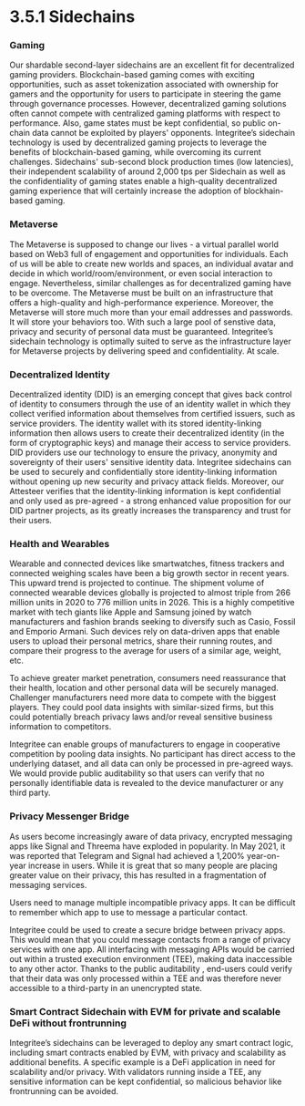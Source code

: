 # 3.5.1 Sidechains

### **Gaming**

Our shardable second-layer sidechains are an excellent fit for decentralized gaming providers. Blockchain-based gaming comes with exciting opportunities, such as asset tokenization associated with ownership for gamers and the opportunity for users to participate in steering the game through governance processes. However, decentralized gaming solutions often cannot compete with centralized gaming platforms with respect to performance. Also, game states must be kept confidential, so public on-chain data cannot be exploited by players' opponents. Integritee’s sidechain technology is used by decentralized gaming projects to leverage the benefits of blockchain-based gaming, while overcoming its current challenges. Sidechains' sub-second block production times (low latencies), their independent scalability of around 2,000 tps per Sidechain as well as the confidentiality of gaming states enable a high-quality decentralized gaming experience that will certainly increase the adoption of blockhain-based gaming.

### **Metaverse**

The Metaverse is supposed to change our lives - a virtual parallel world based on Web3 full of engagement and opportunities for individuals. Each of us will be able to create new worlds and spaces, an individual avatar and decide in which world/room/environment, or even social interaction to engage. Nevertheless, similar challenges as for decentralized gaming have to be overcome. The Metaverse must be built on an infrastructure that offers a high-quality and high-performance experience. Moreover, the Metaverse will store much more than your email addresses and passwords. It will store your behaviors too. With such a large pool of senstive data, privacy and security of personal data must be guaranteed. Integritee’s sidechain technology is optimally suited to serve as the infrastructure layer for Metaverse projects by delivering speed and confidentiality. At scale.

### **Decentralized** **Identity**

Decentralized identity (DID) is an emerging concept that gives back control of identity to consumers through the use of an identity wallet in which they collect verified information about themselves from certified issuers, such as service providers. The identity wallet with its stored identity-linking information then allows users to create their decentralized identity (in the form of cryptographic keys) and manage their access to service providers. DID providers use our technology to ensure the privacy, anonymity and sovereignty of their users' sensitive identity data. Integritee sidechains can be used to securely and confidentially store identity-linking information without opening up new security and privacy attack fields. Moreover, our Attesteer verifies that the identity-linking information is kept confidential and only used as pre-agreed - a strong enhanced value proposition for our DID partner projects, as its greatly increases the transparency and trust for their users.

### **Health and Wearables**

Wearable and connected devices like smartwatches, fitness trackers and connected weighing scales have been a big growth sector in recent years. This upward trend is projected to continue. The shipment volume of connected wearable devices globally is projected to almost triple from 266 million units in 2020 to 776 million units in 2026. This is a highly competitive market with tech giants like Apple and Samsung joined by watch manufacturers and fashion brands seeking to diversify such as Casio, Fossil and Emporio Armani. Such devices rely on data-driven apps that enable users to upload their personal metrics, share their running routes, and compare their progress to the average for users of a similar age, weight, etc.

To achieve greater market penetration, consumers need reassurance that their health, location and other personal data will be securely managed. Challenger manufacturers need more data to compete with the biggest players. They could pool data insights with similar-sized firms, but this could potentially breach privacy laws and/or reveal sensitive business information to competitors.

Integritee can enable groups of manufacturers to engage in cooperative competition by pooling data insights. No participant has direct access to the underlying dataset, and all data can only be processed in pre-agreed ways. We would provide public auditability so that users can verify that no personally identifiable data is revealed to the device manufacturer or any third party.

### **Privacy Messenger Bridge**

As users become increasingly aware of data privacy, encrypted messaging apps like Signal and Threema have exploded in popularity. In May 2021, it was reported that Telegram and Signal had achieved a 1,200% year-on-year increase in users. While it is great that so many people are placing greater value on their privacy, this has resulted in a fragmentation of messaging services.

Users need to manage multiple incompatible privacy apps. It can be difficult to remember which app to use to message a particular contact.

Integritee could be used to create a secure bridge between privacy apps. This would mean that you could message contacts from a range of privacy services with one app. All interfacing with messaging APIs would be carried out within a trusted execution environment (TEE), making data inaccessible to any other actor. Thanks to the public auditability , end-users could verify that their data was only processed within a TEE and was therefore never accessible to a third-party in an unencrypted state.

### **Smart Contract Sidechain with EVM for private and scalable DeFi without frontrunning**

Integritee’s sidechains can be leveraged to deploy any smart contract logic, including smart contracts enabled by EVM, with privacy and scalability as additional benefits. A specific example is a DeFi application in need for scalability and/or privacy. With validators running inside a TEE, any sensitive information can be kept confidential, so malicious behavior like frontrunning can be avoided.
